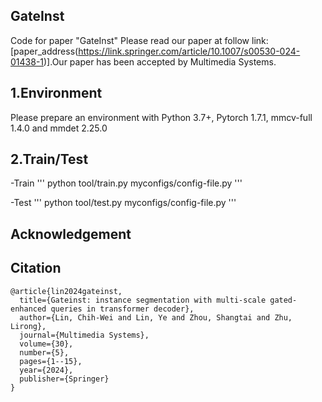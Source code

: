 ## GateInst
Code for paper "GateInst" Please read our paper at follow link:[paper_address(https://link.springer.com/article/10.1007/s00530-024-01438-1)].Our paper has been accepted by Multimedia Systems.

## 1.Environment
Please prepare an environment with Python 3.7+, Pytorch 1.7.1, mmcv-full 1.4.0 and mmdet 2.25.0

## 2.Train/Test
-Train
'''
python tool/train.py myconfigs/config-file.py
'''

-Test
'''
python tool/test.py myconfigs/config-file.py
'''


## Acknowledgement



## Citation


```
@article{lin2024gateinst,
  title={Gateinst: instance segmentation with multi-scale gated-enhanced queries in transformer decoder},
  author={Lin, Chih-Wei and Lin, Ye and Zhou, Shangtai and Zhu, Lirong},
  journal={Multimedia Systems},
  volume={30},
  number={5},
  pages={1--15},
  year={2024},
  publisher={Springer}
}
```

